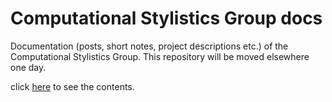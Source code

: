 
# Computational Stylistics Group docs

Documentation (posts, short notes, project descriptions etc.) of the Computational Stylistics Group. This repository will be moved elsewhere one day.

click [here](https://computationalstylistics.github.io/) to see the contents.
